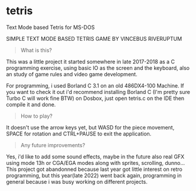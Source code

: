 # tetris
Text Mode based Tetris for MS-DOS

SIMPLE TEXT MODE BASED TETRIS GAME BY VINCEBUS RIVERUPTUM

>What is this?

This was a little project it started somewhere in late 2017-2018 as a
C programming exercise, using basic IO as the screen and the keyboard, also
an study of game rules and video game development.

For programming, i used Borland C 3.1 on an old 486DX4-100 Machine. If you
want to check it out i'd recommend installing Borland C (I'm pretty sure
Turbo C will work fine BTW) on Dosbox, just open tetris.c on the IDE
then compile it and done.

>How to play?

It doesn't use the arrow keys yet, but WASD for the piece movement, SPACE
for rotation and CTRL+PAUSE to exit the application.


>Any future improvements?

Yes, i'd like to add some sound effects, maybe in the future also real GFX
using mode 13h or CGA/EGA modes along with sprites, scrolling, dunno... This
project got abandonned because last year got little interest on retro
programming, but this year(late 2022) went back again, programming in general
because i was busy working on different projects.
